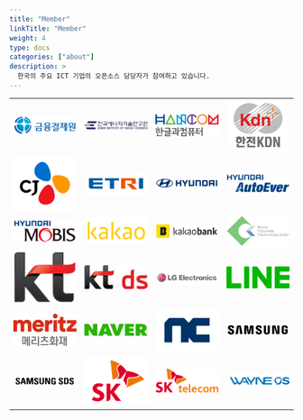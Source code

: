 ```yaml
---
title: "Member"
linkTitle: "Member"
weight: 4
type: docs
categories: ["about"]
description: >
  한국의 주요 ICT 기업의 오픈소스 담당자가 참여하고 있습니다.
---
```

 <table>
    <tr>
        <td><img src="../../images/content/about/logo/financial.png" alt="금융결제원" width=400px></td>
        <td><img src="../../images/content/about/logo/kier.png" alt="한국에너지기연구원" width=400px></td>
        <td><img src="../../images/content/about/logo/hancom.png" alt="한글과컴퓨터" width=400px></td>
        <td><img src="../../images/content/about/logo/kdn.png" alt="한전KDN" width=400px></td>
    </tr>
     <tr>
        <td><img src="../../images/content/about/logo/cj.png" alt="CJ" width=400px></td>
        <td><img src="../../images/content/about/logo/etri.png" alt="ETRI" width=400px></td>
        <td><img src="../../images/content/about/logo/hd.png" alt="현대" width=400px></td>
        <td><img src="../../images/content/about/logo/hd_autoever.png" alt="현대오토에버" width=400px></td>
    </tr>
     <tr>
        <td><img src="../../images/content/about/logo/hd_mobis.png" alt="현대모비스" width=400px></td>
        <td><img src="../../images/content/about/logo/kakao.png" alt="카카오" width=400px></td>
        <td><img src="../../images/content/about/logo/kakaobank.png" alt="카카오뱅크" width=400px></td>
        <td><img src="../../images/content/about/logo/kohyoung.png" alt="Koh Young" width=400px></td>
    </tr>
     <tr>
        <td><img src="../../images/content/about/logo/kt.png" alt="KT" width=400px></td>
        <td><img src="../../images/content/about/logo/ktds.jpg" alt="KT ds" width=400px></td>
        <td><img src="../../images/content/about/logo/lge.jpg" alt="LG전자" width=400px></td>
        <td><img src="../../images/content/about/logo/line.jpg" alt="LINE" width=400px></td>
    </tr>
     <tr>
        <td><img src="../../images/content/about/logo/meritz.jpg" alt="메리츠화재" width=400px></td>
        <td><img src="../../images/content/about/logo/naver.png" alt="네이버" width=400px></td>
        <td><img src="../../images/content/about/logo/nc.jpg" alt="NC" width=400px></td>
        <td><img src="../../images/content/about/logo/samsung.png" alt="삼성" width=400px></td>
    </tr>
     <tr>
        <td><img src="../../images/content/about/logo/samsungsds.png" alt="삼성SDS" width=400px></td>
        <td><img src="../../images/content/about/logo/sk.png" alt="SK" width=400px></td>
        <td><img src="../../images/content/about/logo/skt.png" alt="SKT" width=400px></td>
        <td><img src="../../images/content/about/logo/wayne.png" alt="WAYNE OS" width=400px></td>
    </tr>
</table>